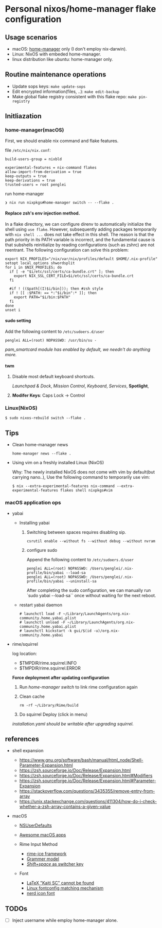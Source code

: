 # Personal nixos/home-manager flake configuration

## Usage scenarios

* macOS: [home-manager](https://github.com/nix-community/home-manager) only (I don't employ nix-darwin).
* Linux: NixOS with embeded home-manager.
* linux distribution like ubuntu: home-manager only.

## Routine maintenance operations

* Update sops keys: `make update-sops`
* Edit encrypted information(files, ..): `make edit-backup`
* Make global flake registry consistent with this flake repo: `make pin-registry`


## Initliazation

### home-manager(macOS)

First, we should enable nix command and flake features.


file `/etc/nix/nix.conf`:

```
build-users-group = nixbld

experimental-features = nix-command flakes
allow-import-from-derivation = true
keep-outputs = true
keep-derivations = true
trusted-users = root penglei
```

run home-manager

```
❯ nix run nixpkgs#home-manager switch -- --flake .
```

#### Replace zsh's env injection method.

In a flake directory, we can configure direnv to automatically initialize the shell using `use flake`.
However, subsequently adding packages temporarily with `nix shell ...` does not take effect in this shell.
The reason is that the path priority in its PATH variable is incorrect, and the fundamental cause is that
subshells reinitialize by reading configurations (such as zshrc) are not reentrant.
The following configuration can solve this problem:

```
export NIX_PROFILES="/nix/var/nix/profiles/default $HOME/.nix-profile"
setopt local_options shwordsplit
for i in $NIX_PROFILES; do
  if [ -e "$i/etc/ssl/certs/ca-bundle.crt" ]; then
    export NIX_SSL_CERT_FILE=$i/etc/ssl/certs/ca-bundle.crt
  fi

  #if ! (($path[(I)$i/bin])); then #zsh style
  if ! [[ :$PATH: == *:"$i/bin":* ]]; then
    export PATH="$i/bin:$PATH"
  fi
done
unset i
```

#### sudo setting

Add the following content to `/etc/sudoers.d/user`

```
penglei ALL=(root) NOPASSWD: /usr/bin/su -
```

_pam\_smartcard module has enabled by default, we needn't do anything more._

#### twm

1. Disable most default keyboard shortcuts.

    *Launchpad & Dock*, *Mission Control*, *Keyboard*, *Services*, **Spotlight**, 

2. **Modifer Keys**: Caps Lock -> Control


### Linux(NixOS)

```
$ sudo nixos-rebuild switch --flake .
```

## Tips

* Clean home-manager news

    ```
    home-manager news --flake .
    ```

* Using vim on a freshly installed Linux (NixOS)

    Why: The newly installed NixOS does not come with vim by default(but carrying nano..),
    Use the following command to temporarily use vim:

    ```
    $ nix --extra-experimental-features nix-command --extra-experimental-features flakes shell nixpkgs#vim
    ```

### macOS application ops

* yabai

    * Installing yabai

        1. Switching between spaces requires disabling sip.

            ```
            csrutil enable --without fs --without debug --without nvram
            ```

        1. configure sudo

            Append the following content to `/etc/sudoers.d/user`

            ```
            penglei ALL=(root) NOPASSWD: /Users/penglei/.nix-profile/bin/yabai --load-sa
            penglei ALL=(root) NOPASSWD: /Users/penglei/.nix-profile/bin/yabai --uninstall-sa
            ```

            After completing the sudo configuration, we can manually run `sudo yabai --load-sa`` once without waiting for the next reboot.



    * restart yabai daemon

        ```
        # launchctl load -F ~/Library/LaunchAgents/org.nix-community.home.yabai.plist
        # launchctl unload -F ~/Library/LaunchAgents/org.nix-community.home.yabai.plist
        # launchctl kickstart -k gui/$(id -u)/org.nix-community.home.yabai
        ```


* rime/squirrel

    log location:

    * $TMPDIR/rime.squirrel.INFO
    * $TMPDIR/rime.squirrel.ERROR

    **Force deployment after updating configuration**

    1. Run *home-manager switch* to link rime configuration again
    1. Clean cache

       ```
       rm -rf ~/Library/Rime/build
       ```
    1. Do squirrel Deploy (click in menu)


    *installation.yaml should be writable after upgrading squirrel.*

## references

* shell expansion

    * https://www.gnu.org/software/bash/manual/html_node/Shell-Parameter-Expansion.html
    * https://zsh.sourceforge.io/Doc/Release/Expansion.html
    * https://zsh.sourceforge.io/Doc/Release/Expansion.html#Modifiers
    * https://zsh.sourceforge.io/Doc/Release/Expansion.html#Parameter-Expansion
    * https://stackoverflow.com/questions/3435355/remove-entry-from-array
    * https://unix.stackexchange.com/questions/411304/how-do-i-check-whether-a-zsh-array-contains-a-given-value

* macOS

    * [NSUserDefaults](https://juejin.cn/post/6844903464300969991)
    * [Awesome macOS apps](https://github.com/icopy-site/awesome-cn/blob/master/docs/awesome/open-source-mac-os-apps.md)


    * Rime Input Method

        * [rime-ice framework](https://github.com/iDvel/rime-ice)
        * [Grammer model](https://github.com/lotem/rime-octagram-data/tree/hans)
        * [*Shift+space* as switcher key](https://github.com/rime/squirrel/issues/113)

    * Font

        * [LaTeX "Kaiti SC" cannot be found](https://jia.je/software/2021/02/09/big-sur-m1-latex-kaiti-fonts/)
        * [Linux fontconfig matching mechanism](https://catcat.cc/post/2020-10-31/)
        * [nerd icon font](https://www.nerdfonts.com/cheat-sheet)


## TODOs

* [ ] Inject username while employ home-manager alone.
